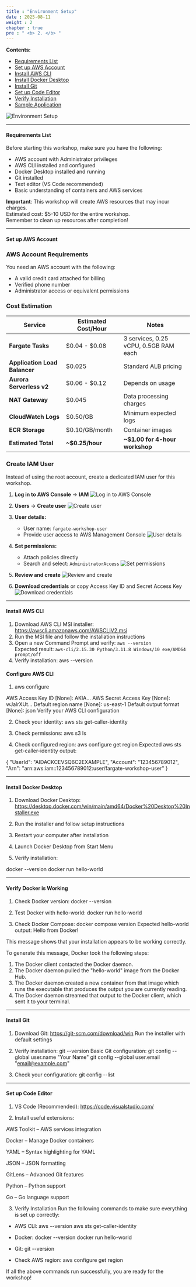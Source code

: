 ```yaml
---
title : "Environment Setup"
date : 2025-08-11
weight : 2
chapter : true
pre : " <b> 2. </b> "
---
```


**Contents:**
- [Requirements List](#requirements-list)
- [Set up AWS Account](#set-up-aws-account)
- [Install AWS CLI](#install-aws-cli)
- [Install Docker Desktop](#install-docker-desktop)
- [Install Git](#install-git)
- [Set up Code Editor](#set-up-code-editor)
- [Verify Installation](#verify-installation)
- [Sample Application](#sample-application)

![Environment Setup](images/02/environment-setup.png?featherlight=false&width=90pc)

---

#### Requirements List

Before starting this workshop, make sure you have the following:

- AWS account with Administrator privileges
- AWS CLI installed and configured
- Docker Desktop installed and running
- Git installed
- Text editor (VS Code recommended)
- Basic understanding of containers and AWS services

**Important**: This workshop will create AWS resources that may incur charges.  
Estimated cost: $5-10 USD for the entire workshop.  
Remember to clean up resources after completion!

---

#### Set up AWS Account

### AWS Account Requirements

You need an AWS account with the following:
- A valid credit card attached for billing
- Verified phone number
- Administrator access or equivalent permissions

### Cost Estimation

| Service | Estimated Cost/Hour | Notes |
|---------|--------------------|-------|
| **Fargate Tasks** | $0.04 - $0.08 | 3 services, 0.25 vCPU, 0.5GB RAM each |
| **Application Load Balancer** | $0.025 | Standard ALB pricing |
| **Aurora Serverless v2** | $0.06 - $0.12 | Depends on usage |
| **NAT Gateway** | $0.045 | Data processing charges |
| **CloudWatch Logs** | $0.50/GB | Minimum expected logs |
| **ECR Storage** | $0.10/GB/month | Container images |
| **Estimated Total** | **~$0.25/hour** | **~$1.00 for 4-hour workshop** |

### Create IAM User

Instead of using the root account, create a dedicated IAM user for this workshop.

1. **Log in to AWS Console** → **IAM**
![Log in to AWS Console](/images/02/01.png)

2. **Users** → **Create user**
![Create user](/images/02/02.png)

3. **User details:**
   - User name: `fargate-workshop-user`
   - Provide user access to AWS Management Console
   ![User details](/images/02/03.png)

4. **Set permissions:**
   - Attach policies directly
   - Search and select: `AdministratorAccess`
   ![Set permissions](/images/02/04.png)

5. **Review and create**
![Review and create](/images/02/05.png)

6. **Download credentials** or copy Access Key ID and Secret Access Key
![Download credentials](/images/02/06.png)


---

#### Install AWS CLI

1. Download AWS CLI MSI installer: https://awscli.amazonaws.com/AWSCLIV2.msi  
2. Run the MSI file and follow the installation instructions  
3. Open a new Command Prompt and verify: `aws --version`  
   Expected result: `aws-cli/2.15.30 Python/3.11.8 Windows/10 exe/AMD64 prompt/off`
4. Verify installation:  aws --version


#### Configure AWS CLI


1. aws configure

AWS Access Key ID [None]: AKIA...
AWS Secret Access Key [None]: wJalrXUt...
Default region name [None]: us-east-1
Default output format [None]: json
Verify your AWS CLI configuration

2. Check your identity:
aws sts get-caller-identity

3. Check permissions:
aws s3 ls

4. Check configured region:
aws configure get region
Expected aws sts get-caller-identity output:

{
    "UserId": "AIDACKCEVSQ6C2EXAMPLE",
    "Account": "123456789012",
    "Arn": "arn:aws:iam::123456789012:user/fargate-workshop-user"
}

---


#### Install Docker Desktop
1. Download Docker Desktop: https://desktop.docker.com/win/main/amd64/Docker%20Desktop%20Installer.exe

2. Run the installer and follow setup instructions

3. Restart your computer after installation

4. Launch Docker Desktop from Start Menu

5. Verify installation:

docker --version
docker run hello-world

---

#### Verify Docker is Working
1. Check Docker version: docker --version

2. Test Docker with hello-world: docker run hello-world

3. Check Docker Compose: docker compose version
Expected hello-world output: Hello from Docker!

This message shows that your installation appears to be working correctly.

To generate this message, Docker took the following steps:
 1. The Docker client contacted the Docker daemon.
 2. The Docker daemon pulled the "hello-world" image from the Docker Hub.
 3. The Docker daemon created a new container from that image which runs the
    executable that produces the output you are currently reading.
 4. The Docker daemon streamed that output to the Docker client, which sent it
    to your terminal.

---

#### Install Git
1. Download Git: https://git-scm.com/download/win
Run the installer with default settings

2. Verify installation: git --version
Basic Git configuration:
git config --global user.name "Your Name"
git config --global user.email "email@example.com"

3. Check your configuration: git config --list

---

#### Set up Code Editor
1. VS Code (Recommended): https://code.visualstudio.com/

2. Install useful extensions:

AWS Toolkit – AWS services integration

Docker – Manage Docker containers

YAML – Syntax highlighting for YAML

JSON – JSON formatting

GitLens – Advanced Git features

Python – Python support

Go – Go language support

3. Verify Installation
Run the following commands to make sure everything is set up correctly:

- AWS CLI:
aws --version
aws sts get-caller-identity

- Docker:
docker --version
docker run hello-world

- Git:
git --version

- Check AWS region:
aws configure get region

If all the above commands run successfully, you are ready for the workshop!